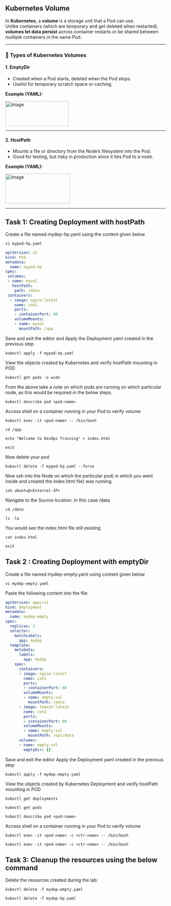 
## Kubernetes Volume

In **Kubernetes**, a **volume** is a storage unit that a Pod can use.  
Unlike containers (which are temporary and get deleted when restarted), **volumes let data persist** across container restarts or be shared between multiple containers in the same Pod.

---

### 🔹 Types of Kubernetes Volumes

#### 1. EmptyDir
- Created when a Pod starts, deleted when the Pod stops.  
- Useful for temporary scratch space or caching.  

**Example (YAML):**


   <img width="199" height="78" alt="image" src="https://github.com/user-attachments/assets/ddb1d632-7e22-45ee-b992-0ba6bae874e6" />


---

#### 2. HostPath
- Mounts a file or directory from the Node’s filesystem into the Pod.  
- Good for testing, but risky in production since it ties Pod to a node.  

**Example (YAML):**


   <img width="203" height="94" alt="image" src="https://github.com/user-attachments/assets/c9d434ea-01a6-4a15-b4b5-9f2edc9f0583" />


--------------------------------------------------------------------------------------------------------------------------
## Task 1: Creating Deployment with hostPath
Create a file named mydep-hp.yaml using the content given below
```
vi mypod-hp.yaml
```
```yaml
apiVersion: v1
kind: Pod
metadata:
  name: mypod-hp
spec:
 volumes:
 - name: myvol
   hostPath:
    path: /data
 containers:
  - image: nginx:latest
    name: con1
    ports:
    - containerPort: 80
    volumeMounts:
    - name: myvol
      mountPath: /app
  ```
Save and exit the editor and Apply the Deployment yaml created in the previous step
```
kubectl apply -f mypod-hp.yaml
```
View the objects created by Kubernetes and verify hostPath mounting in POD
```
kubectl get pods -o wide
```
From the above take a note on which pods are running on which particular node, as this would be required in the below steps.
```
kubectl describe pod <pod-name>
```
Access shell on a container running in your Pod to verify volume
```
kubectl exec -it <pod-name> -- /bin/bash
```
```
cd /app
```
```
echo "Welcome to DevOps Training" > index.html
```
```
exit
```
Now delete your pod
```
kubectl delete -f mypod-hp.yaml --force
```
Now ssh into the Node on which the particular pod( in which you went inside and created the index.html file) was running.
```
ssh ubuntu@<External-IP>
```
Navigate to the Source location. In this case /data
```
cd /data
```
```
ls -la
```
You would see the index.html file still existing
```
cat index.html
```
```
exit
```


## Task 2 : Creating Deployment with emptyDir
Create a file named mydep-empty.yaml using content given below
```
vi mydep-empty.yaml
```
Paste the following content into the file:
```yaml
apiVersion: apps/v1
kind: Deployment
metadata:
  name: mydep-empty
spec:
  replicas: 2
  selector:
    matchLabels:
      app: mydep
  template:
    metadata:
      labels:
        app: mydep
    spec:
      containers:
      - image: nginx:latest
        name: con1
        ports:
        - containerPort: 80
        volumeMounts:
        - name: empty-vol
          mountPath: /data
      - image: tomcat:latest
        name: con2
        ports:
        - containerPort: 80
        volumeMounts:
        - name: empty-vol
          mountPath: /opt/data
      volumes:
      - name: empty-vol
        emptyDir: {}
  ```
Save and exit the editor
Apply the Deployment yaml created in the previous step
```
kubectl apply -f mydep-empty.yaml
```
View the objects created by Kubernetes Deployment and verify hostPath mounting in POD
```
kubectl get deployments
```
```
kubectl get pods
```
```
kubectl describe pod <pod-name>
```
Access shell on a container running in your Pod to verify volume
```
kubectl exec -it <pod-name> -c <ctr-name> -- /bin/bash
```
```
kubectl exec -it <pod-name> -c <ctr-name> -- /bin/bash
```
## Task 3: Cleanup the resources using the below command
Delete the resources created during the lab:
```
kubectl delete -f mydep-empty.yaml
```
```
kubectl delete -f mydep-hp.yaml
```
